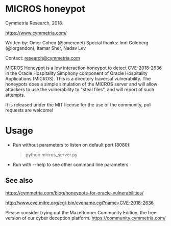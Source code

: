 # MICROS honeypot
Cymmetria Research, 2018.

https://www.cymmetria.com/

Written by: Omer Cohen (@omercnet)
Special thanks: Imri Goldberg (@lorgandon), Itamar Sher, Nadav Lev

Contact: research@cymmetria.com

MICROS Honeypot is a low interaction honeypot to detect CVE-2018-2636 in the Oracle Hospitality Simphony component of Oracle Hospitality Applications (MICROS). This is a directory traversal vulnerability. The honeypots does a simple simulation of the MICROS server and will allow attackers to use the vulnerability to "steal files", and will report of such attempts.

It is released under the MIT license for the use of the community, pull requests are welcome!


# Usage

* Run without parameters to listen on default port (8080):

    > python micros_server.py

* Run with --help to see other command line parameters


See also
--------

https://cymmetria.com/blog/honeypots-for-oracle-vulnerabilities/

http://www.cve.mitre.org/cgi-bin/cvename.cgi?name=CVE-2018-2636

Please consider trying out the MazeRunner Community Edition, the free version of our cyber deception platform.
https://community.cymmetria.com/
